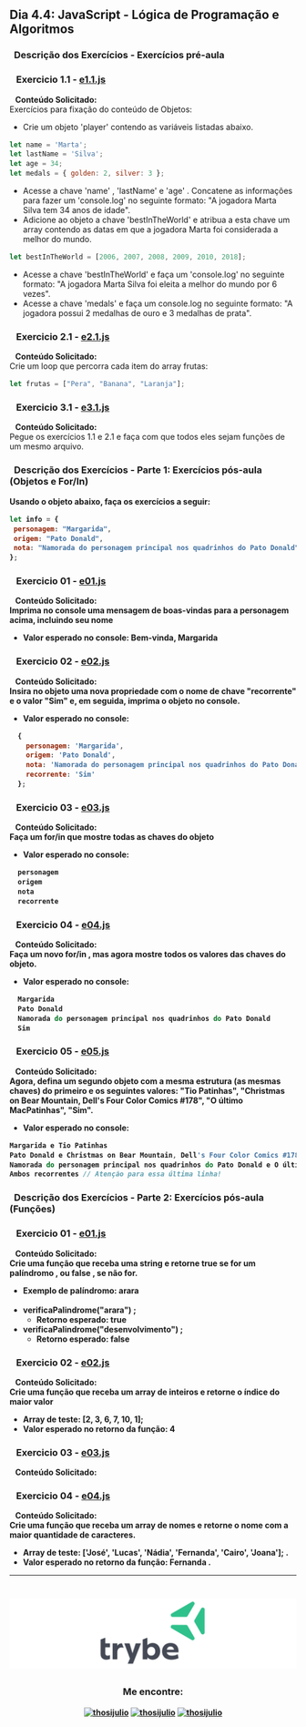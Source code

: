 ## Dia 4.4: JavaScript - Lógica de Programação e Algoritmos

### &nbsp; Descrição dos Exercícios - Exercícios pré-aula

### &nbsp;&nbsp; Exercicio 1.1 - [e1.1.js](https://github.com/thosijulio/trybe-exercises/blob/exercises/4.4/1.INTRODUCAO/BLOCO_04/DIA_04/PRE-AULA/e1.1.js)
  <b>&nbsp;&nbsp;&nbsp;Conteúdo Solicitado: </b> <br> 
Exercícios para fixação do conteúdo de Objetos: <br>
* Crie um objeto 'player' contendo as variáveis listadas abaixo.

~~~javascript
let name = 'Marta';
let lastName = 'Silva';
let age = 34;
let medals = { golden: 2, silver: 3 };
~~~

* Acesse a chave 'name' , 'lastName' e 'age' . Concatene as informações para fazer um 'console.log' no seguinte formato: "A jogadora Marta Silva tem 34 anos de idade".
* Adicione ao objeto a chave 'bestInTheWorld' e atribua a esta chave um array contendo as datas em que a jogadora Marta foi considerada a melhor do mundo.

~~~javascript
let bestInTheWorld = [2006, 2007, 2008, 2009, 2010, 2018];
~~~

* Acesse a chave 'bestInTheWorld' e faça um 'console.log' no seguinte formato: "A jogadora Marta Silva foi eleita a melhor do mundo por 6 vezes".
* Acesse a chave 'medals' e faça um console.log no seguinte formato: "A jogadora possui 2 medalhas de ouro e 3 medalhas de prata".

### &nbsp;&nbsp; Exercicio 2.1 - [e2.1.js](https://github.com/thosijulio/trybe-exercises/blob/exercises/4.4/1.INTRODUCAO/BLOCO_04/DIA_04/PRE-AULA/e2.1.js)
  <b>&nbsp;&nbsp;&nbsp;Conteúdo Solicitado: </b> <br> 
Crie um loop que percorra cada item do array frutas: <br>

~~~javascript
let frutas = ["Pera", "Banana", "Laranja"];
~~~

### &nbsp;&nbsp; Exercicio 3.1 - [e3.1.js](https://github.com/thosijulio/trybe-exercises/blob/exercises/4.4/1.INTRODUCAO/BLOCO_04/DIA_04/PRE-AULA/e3.1.js)
  <b>&nbsp;&nbsp;&nbsp;Conteúdo Solicitado: </b> <br> 
Pegue os exercícios 1.1 e 2.1 e faça com que todos eles sejam funções de um mesmo arquivo. <br>

### &nbsp; Descrição dos Exercícios - Parte 1: Exercícios pós-aula (Objetos e For/In)

<b>Usando o objeto abaixo, faça os exercícios a seguir: 
 
 ~~~javascript
 let info = {
  personagem: "Margarida",
  origem: "Pato Donald",
  nota: "Namorada do personagem principal nos quadrinhos do Pato Donald",
};
~~~

### &nbsp;&nbsp; Exercicio 01 - [e01.js](https://github.com/thosijulio/trybe-exercises/blob/exercises/4.4/1.INTRODUCAO/BLOCO_04/DIA_04/PARTE-1/e01.js)
  <b>&nbsp;&nbsp;&nbsp;Conteúdo Solicitado: </b> <br> 
  Imprima no console uma mensagem de boas-vindas para a personagem acima, incluindo seu nome
* Valor esperado no console: Bem-vinda, Margarida <br>

### &nbsp;&nbsp; Exercicio 02 - [e02.js](https://github.com/thosijulio/trybe-exercises/blob/exercises/4.4/1.INTRODUCAO/BLOCO_04/DIA_04/PARTE-1/e02.js)
  <b>&nbsp;&nbsp;&nbsp;Conteúdo Solicitado: </b> <br>
  Insira no objeto uma nova propriedade com o nome de chave "recorrente" e o valor "Sim" e, em seguida, imprima o objeto no console.
* Valor esperado no console:

~~~javascript
  {
    personagem: 'Margarida',
    origem: 'Pato Donald',
    nota: 'Namorada do personagem principal nos quadrinhos do Pato Donald',
    recorrente: 'Sim'
  };
  ~~~
  
### &nbsp;&nbsp; Exercicio 03 - [e03.js](https://github.com/thosijulio/trybe-exercises/blob/exercises/4.4/1.INTRODUCAO/BLOCO_04/DIA_04/PARTE-1/e03.js)
  <b>&nbsp;&nbsp;&nbsp;Conteúdo Solicitado: </b> <br> 
  Faça um for/in que mostre todas as chaves do objeto <br>
  * Valor esperado no console:

~~~javascript
  personagem
  origem
  nota
  recorrente
~~~

### &nbsp;&nbsp; Exercicio 04 - [e04.js](https://github.com/thosijulio/trybe-exercises/blob/exercises/4.4/1.INTRODUCAO/BLOCO_04/DIA_04/PARTE-1/e04.js)
  <b>&nbsp;&nbsp;&nbsp;Conteúdo Solicitado: </b> <br>
  Faça um novo for/in , mas agora mostre todos os valores das chaves do objeto.
  * Valor esperado no console:

~~~javascript
  Margarida
  Pato Donald
  Namorada do personagem principal nos quadrinhos do Pato Donald
  Sim
~~~
  
### &nbsp;&nbsp; Exercicio 05 - [e05.js](https://github.com/thosijulio/trybe-exercises/blob/exercises/4.4/1.INTRODUCAO/BLOCO_04/DIA_04/PARTE-1/e05.js)
  <b>&nbsp;&nbsp;&nbsp;Conteúdo Solicitado: </b> <br> 
  Agora, defina um segundo objeto com a mesma estrutura (as mesmas chaves) do primeiro e os seguintes valores: "Tio Patinhas", "Christmas on Bear Mountain, Dell's Four Color Comics #178", "O último MacPatinhas", "Sim".
  * Valor esperado no console:
  
~~~javascript
Margarida e Tio Patinhas
Pato Donald e Christmas on Bear Mountain, Dell's Four Color Comics #178
Namorada do personagem principal nos quadrinhos do Pato Donald e O último MacPatinhas
Ambos recorrentes // Atenção para essa última linha!
~~~

### &nbsp; Descrição dos Exercícios - Parte 2: Exercícios pós-aula (Funções)

### &nbsp;&nbsp; Exercicio 01 - [e01.js](https://github.com/thosijulio/trybe-exercises/blob/exercises/4.4/1.INTRODUCAO/BLOCO_04/DIA_04/PARTE-2/e01.js)
  <b>&nbsp;&nbsp;&nbsp;Conteúdo Solicitado: </b> <br>
Crie uma função que receba uma string e retorne true se for um palíndromo , ou false , se não for.
* Exemplo de palíndromo: arara <br> <br>
* verificaPalindrome("arara") ;
  * Retorno esperado: true
* verificaPalindrome("desenvolvimento") ;
  * Retorno esperado: false


### &nbsp;&nbsp; Exercicio 02 - [e02.js](https://github.com/thosijulio/trybe-exercises/blob/exercises/4.4/1.INTRODUCAO/BLOCO_04/DIA_04/PARTE-2/e02.js)
  <b>&nbsp;&nbsp;&nbsp;Conteúdo Solicitado: </b> <br>
Crie uma função que receba um array de inteiros e retorne o índice do maior valor
* Array de teste: [2, 3, 6, 7, 10, 1];
* Valor esperado no retorno da função: 4

### &nbsp;&nbsp; Exercicio 03 - [e03.js](https://github.com/thosijulio/trybe-exercises/blob/exercises/4.4/1.INTRODUCAO/BLOCO_04/DIA_04/PARTE-2/e03.js)
  <b>&nbsp;&nbsp;&nbsp;Conteúdo Solicitado: </b> <br> 

### &nbsp;&nbsp; Exercicio 04 - [e04.js](https://github.com/thosijulio/trybe-exercises/blob/exercises/4.4/1.INTRODUCAO/BLOCO_04/DIA_04/PARTE-2/e04.js)
  <b>&nbsp;&nbsp;&nbsp;Conteúdo Solicitado: </b> <br>
Crie uma função que receba um array de nomes e retorne o nome com a maior quantidade de caracteres.
* Array de teste: ['José', 'Lucas', 'Nádia', 'Fernanda', 'Cairo', 'Joana']; .
* Valor esperado no retorno da função: Fernanda .
  
---  

<h1 align="center">
    <img alt="Trybe" src="https://github.com/thosijulio/trybe-projects/blob/main/trybe-logo.png"/>
</h1>
<h3 align=center>Me encontre:</h3>
<p align=center>
<a href="https://www.linkedin.com/in/thosijulio/" target="blank"><img align="center" src="https://cdn.jsdelivr.net/npm/simple-icons@3.0.1/icons/linkedin.svg" alt="thosijulio" height="20" width="20" /></a>
<a href="https://www.github.com/thosijulio/" target="blank"><img align="center" src="https://cdn.jsdelivr.net/npm/simple-icons@3.0.1/icons/github.svg" alt="thosijulio" height="20" width="20" /></a>
<a href="https://www.instagram.com/thosijulio" target="blank"><img align="center" src="https://cdn.jsdelivr.net/npm/simple-icons@3.0.1/icons/instagram.svg" alt="thosijulio" height="20" width="20" /></a>
</p>
